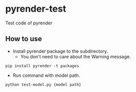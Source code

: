 # pyrender-test
Test code of pyrender

## How to use
 - Install pyrender package to the subdirectory.
     - You don't need to care about the Warning message.
  ```
  pip install pyrender -t packages
  ```
 - Run command with model path.
  ```
  python test-model.py {model path}
  ```